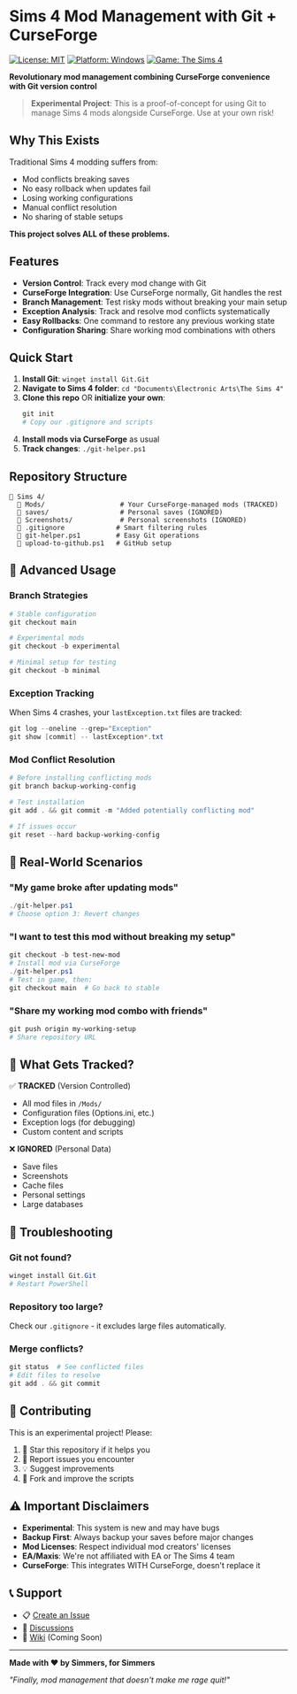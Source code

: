 #  Sims 4 Mod Management with Git + CurseForge

[![License: MIT](https://img.shields.io/badge/License-MIT-yellow.svg)](https://opensource.org/licenses/MIT)
[![Platform: Windows](https://img.shields.io/badge/Platform-Windows-blue.svg)](https://www.microsoft.com/en-us/windows)
[![Game: The Sims 4](https://img.shields.io/badge/Game-The%20Sims%204-green.svg)](https://www.ea.com/games/the-sims/the-sims-4)

**Revolutionary mod management combining CurseForge convenience with Git version control**

>  **Experimental Project**: This is a proof-of-concept for using Git to manage Sims 4 mods alongside CurseForge. Use at your own risk!

##  Why This Exists

Traditional Sims 4 modding suffers from:
-  Mod conflicts breaking saves
-  No easy rollback when updates fail  
-  Losing working configurations
-  Manual conflict resolution
-  No sharing of stable setups

**This project solves ALL of these problems.**

##  Features

-  **Version Control**: Track every mod change with Git
-  **CurseForge Integration**: Use CurseForge normally, Git handles the rest
-  **Branch Management**: Test risky mods without breaking your main setup
-  **Exception Analysis**: Track and resolve mod conflicts systematically
-  **Easy Rollbacks**: One command to restore any previous working state
-  **Configuration Sharing**: Share working mod combinations with others

##  Quick Start

1. **Install Git**: `winget install Git.Git`
2. **Navigate to Sims 4 folder**: `cd "Documents\Electronic Arts\The Sims 4"`
3. **Clone this repo** OR **initialize your own**:
   ```powershell
   git init
   # Copy our .gitignore and scripts
   ```
4. **Install mods via CurseForge** as usual
5. **Track changes**: `./git-helper.ps1`

##  Repository Structure

```
📁 Sims 4/
  📁 Mods/                   # Your CurseForge-managed mods (TRACKED)
  📁 saves/                  # Personal saves (IGNORED)
  📁 Screenshots/            # Personal screenshots (IGNORED) 
  📄 .gitignore             # Smart filtering rules
  📄 git-helper.ps1         # Easy Git operations
  📄 upload-to-github.ps1   # GitHub setup
```

##  🚀 Advanced Usage

### Branch Strategies

```powershell
# Stable configuration
git checkout main

# Experimental mods
git checkout -b experimental

# Minimal setup for testing
git checkout -b minimal
```

### Exception Tracking
When Sims 4 crashes, your `lastException.txt` files are tracked:

```powershell
git log --oneline --grep="Exception"
git show [commit] -- lastException*.txt
```

### Mod Conflict Resolution

```powershell
# Before installing conflicting mods
git branch backup-working-config

# Test installation
git add . && git commit -m "Added potentially conflicting mod"

# If issues occur
git reset --hard backup-working-config
```

##  🎯 Real-World Scenarios

### "My game broke after updating mods"
```powershell
./git-helper.ps1
# Choose option 3: Revert changes
```

### "I want to test this mod without breaking my setup"
```powershell
git checkout -b test-new-mod
# Install mod via CurseForge
./git-helper.ps1
# Test in game, then:
git checkout main  # Go back to stable
```

### "Share my working mod combo with friends"
```powershell
git push origin my-working-setup
# Share repository URL
```

##  📁 What Gets Tracked?

✅ **TRACKED** (Version Controlled)
- All mod files in `/Mods/`
- Configuration files (Options.ini, etc.)
- Exception logs (for debugging)
- Custom content and scripts

❌ **IGNORED** (Personal Data)
- Save files
- Screenshots  
- Cache files
- Personal settings
- Large databases

##  🔧 Troubleshooting

### Git not found?
```powershell
winget install Git.Git
# Restart PowerShell
```

### Repository too large?
Check our `.gitignore` - it excludes large files automatically.

### Merge conflicts?
```powershell
git status  # See conflicted files
# Edit files to resolve
git add . && git commit
```

##  🤝 Contributing

This is an experimental project! Please:
1. 🌟 Star this repository if it helps you
2. 🐛 Report issues you encounter
3. 💡 Suggest improvements
4. 🔀 Fork and improve the scripts

##  ⚠️ Important Disclaimers

- **Experimental**: This system is new and may have bugs
- **Backup First**: Always backup your saves before major changes
- **Mod Licenses**: Respect individual mod creators' licenses
- **EA/Maxis**: We're not affiliated with EA or The Sims 4 team
- **CurseForge**: This integrates WITH CurseForge, doesn't replace it

##  📞 Support

- 📋 [Create an Issue](https://github.com/LarryAlexander/sims4-git-mod-manager/issues)
- 💬 [Discussions](https://github.com/LarryAlexander/sims4-git-mod-manager/discussions)
- 📖 [Wiki](https://github.com/LarryAlexander/sims4-git-mod-manager/wiki) (Coming Soon)

---

**Made with ❤️ by Simmers, for Simmers**

*"Finally, mod management that doesn't make me rage quit!"*